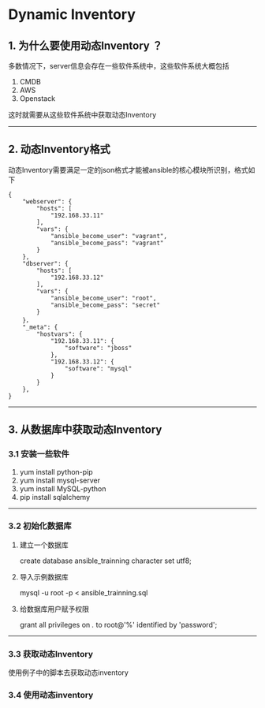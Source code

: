 # Dynamic Inventory
## 1. 为什么要使用动态Inventory ？

多数情况下，server信息会存在一些软件系统中，这些软件系统大概包括

1. CMDB
2. AWS
3. Openstack

这时就需要从这些软件系统中获取动态Inventory

_ _ _

## 2. 动态Inventory格式

动态Inventory需要满足一定的json格式才能被ansible的核心模块所识别，格式如下

    {
        "webserver": {
            "hosts": [
                "192.168.33.11"
            ], 
            "vars": {
                "ansible_become_user": "vagrant", 
                "ansible_become_pass": "vagrant"
            }
        }, 
        "dbserver": {
            "hosts": [
                "192.168.33.12"
            ], 
            "vars": {
                "ansible_become_user": "root", 
                "ansible_become_pass": "secret"
            }
        }，  
        "_meta": {
            "hostvars": {
                "192.168.33.11": {
                    "software": "jboss"
                }, 
                "192.168.33.12": {
                    "software": "mysql"
                }
            }
        },     
    }


_ _ _


## 3. 从数据库中获取动态Inventory

### 3.1 安装一些软件

1. yum install python-pip
2. yum install mysql-server
3. yum install MySQL-python
4. pip install sqlalchemy

_ _ _

### 3.2 初始化数据库

1. 建立一个数据库 

   create database ansible_trainning character set utf8;

2. 导入示例数据库
   
   mysql -u root -p < ansible_trainning.sql

3. 给数据库用户赋予权限
   
   grant all privileges on *.* to root@'%' identified by 'password';

_ _ _
   
### 3.3 获取动态Inventory

   使用例子中的脚本去获取动态inventory

### 3.4 使用动态inventory




